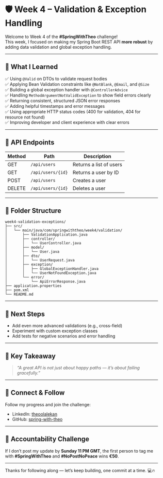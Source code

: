 # 🛡️ Week 4 – Validation & Exception Handling

Welcome to Week 4 of the **#SpringWithTheo** challenge!  
This week, I focused on making my Spring Boot REST API **more robust** by adding data validation and global exception handling.

---

## 📌 What I Learned

✅ Using `@Valid` on DTOs to validate request bodies  
✅ Applying Bean Validation constraints like `@NotBlank`, `@Email`, and `@Size`  
✅ Building a global exception handler with `@ControllerAdvice`  
✅ Handling `MethodArgumentNotValidException` to show field errors clearly  
✅ Returning consistent, structured JSON error responses  
✅ Adding helpful timestamps and error messages  
✅ Using appropriate HTTP status codes (400 for validation, 404 for resource not found)  
✅ Improving developer and client experience with clear errors

---

## 🧱 API Endpoints

| Method | Path             | Description                |
|--------|------------------|----------------------------|
| GET    | `/api/users`     | Returns a list of users    |
| GET    | `/api/users/{id}`| Returns a user by ID       |
| POST   | `/api/users`     | Creates a user             |
| DELETE | `/api/users/{id}`| Deletes a user             |

---

## 📂 Folder Structure

```plaintext
week4-validation-exceptions/
├── src/
│   └── main/java/com/springwiththeo/week4/validation/
│       ├── ValidationApplication.java
│       ├── controller/
│       │   └── UserController.java
│       ├── model/
│       │   └── User.java
│       ├── dto/
│       │   └── UserRequest.java
│       ├── exception/
│       │   ├── GlobalExceptionHandler.java
│       │   └── UserNotFoundException.java
│       └── error/
│           └── ApiErrorResponse.java
├── application.properties
├── pom.xml
└── README.md
```

---

## 🚀 Next Steps

- Add even more advanced validations (e.g., cross-field)
- Experiment with custom exception classes
- Add tests for negative scenarios and error handling

---

## 🧠 Key Takeaway

> *“A great API is not just about happy paths — it’s about failing gracefully.”*

---

## 🔗 Connect & Follow

Follow my progress and join the challenge:

- LinkedIn: [theoolalekan](https://www.linkedin.com/in/theoolalekan/)
- GitHub: [spring-with-theo](https://github.com/TheoLekan/SpringWithTheo)

---

## 💸 Accountability Challenge

If I don’t post my update by **Sunday 11 PM GMT**, the first person to tag me with **#SpringWithTheo** and **#NoPostNoPeace** wins **€50**.

---

Thanks for following along — let’s keep building, one commit at a time. 💻🔥
